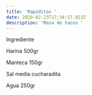 ```yaml
---
title: 'Rapiditas '
date: 2020-02-23T17:34:17.023Z
description: 'Masa de tacos '
---
```

Ingrediente

Harina 500gr

Manteca 150gr

Sal media cucharadita

Agua 250gr
